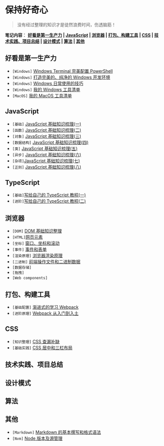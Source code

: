 # 保持好奇心

> 没有经过整理的知识才是徒然浪费时间，伤透脑筋！

**笔记内容**： **[好看是第一生产力](#好看是第一生产力) | [JavaScript](#javascript) | [浏览器](#浏览器) | [打包、构建工具](#打包、构建工具) | [CSS](#CSS) | [技术实践、项目总结](#技术实践、项目总结) | [设计模式](#设计模式) | [算法](#算法) | [其他](#其他)**

## 好看是第一生产力

- `[Windows]` [Windows Terminal 完美配置 PowerShell](win/powershell_terminal.md)
- `[Windows]` [打造完美的、纯净的 Windows 开发环境](win/win_dev.md)
- `[Windows]` [Windows 日常使用的技巧](win/some-tips.md)
- `[Windows]` [我的 Windows 工具清单](win/tool_list.md)
- `[MacOS]` [我的 MacOS 工具清单](mac/macOs.md)

## JavaScript

- `[基础]` [JavaScript 基础知识梳理(一)](js/js_base.md)
- `[函数]` [JavaScript 基础知识梳理(二)](js/js_function.md)
- `[对象]` [JavaScript 基础知识梳理(三)](js/js_object.md)
- `[数据结构]` [JavaScript 基础知识梳理(四)](js/js_data_structure.md)
- `[类]` [JavaScript 基础知识梳理(五)](js/js_class.md)
- `[异步]` [JavaScript 基础知识梳理(六)](js/js_promise.md)
- `[杂项]`[JavaScript 基础知识梳理(七)](js/js_other.md)
- `[正则]` [JavaScript 基础知识梳理(八)](js/js_regexp.md)
<!-- - `[奇技淫巧]` [JavaScript 中的奇技淫巧]() -->
<!-- - `[代码]` [前端面试中常考的手写代码实现]() -->

## TypeScript

- `[基础]`[写给自己的 TypeScript 教程(一)](ts/ts_base.md)
- `[进阶]`[写给自己的 TypeScript 教程(二)](ts/ts_high.md)

## 浏览器

- `[DOM]` [DOM 基础知识整理](web/dom.md)
- `[HTML]`[网页元素](web/element.md)
- `[坐标]` [窗口、坐标和滚动](web/scroll.md)
- `[事件]` [事件和表单](web/event.md)
- `[渲染原理]` [浏览器渲染原理](web/browser.md)
- `[二进制]` [前端操作文件和二进制数据](web/data.md)
- `[数据存储]` 
- `[拖拽]`
- `[Web components]`

## 打包、构建工具

- `[基础配置]` [渐进式的学习 Webpack](webpack/webpack_base.md)
- `[进阶原理]` [Webpack 从入门到入土](webpack/webpack_high.md)

## CSS

- `[知识整理]` [CSS 查漏补缺](web/css.md)
- `[基础实践]` [CSS 居中和三栏布局](web/layout.md)

## 技术实践、项目总结
## 设计模式
## 算法
## 其他

- `[Markdown]` [Markdown 的基本撰写和格式语法](others/markdown.md)
- `[Nvm]` [Node 版本及源管理](others/nvm.md)
<!-- - `[Git]` [Git 简单学习与高频使用的命令] -->
<!-- - `[SSH]` [使用 SSH 登录 Linux 实例](others/ssh.md) -->
